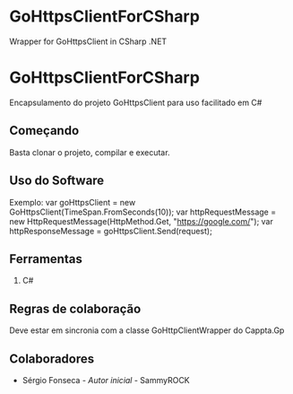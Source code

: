 # GoHttpsClientForCSharp
Wrapper for GoHttpsClient in CSharp .NET

# GoHttpsClientForCSharp
Encapsulamento do projeto GoHttpsClient para uso facilitado em C#

## Começando
Basta clonar o projeto, compilar e executar.

## Uso do Software
Exemplo:
var goHttpsClient = new GoHttpsClient(TimeSpan.FromSeconds(10));
var httpRequestMessage = new HttpRequestMessage(HttpMethod.Get, "https://google.com/");
var httpResponseMessage = goHttpsClient.Send(request);

## Ferramentas
1. C#

## Regras de colaboração
Deve estar em sincronia com a classe GoHttpClientWrapper do Cappta.Gp
 
 ## Colaboradores
 - Sérgio Fonseca - _Autor inicial_ - SammyROCK
